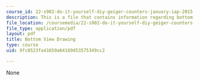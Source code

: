 ```yaml
---
course_id: 22-s902-do-it-yourself-diy-geiger-counters-january-iap-2015
description: This is a file that contains information regarding bottom view drawing.
file_location: /coursemedia/22-s902-do-it-yourself-diy-geiger-counters-january-iap-2015/9fc0523fa41659a64169d53575349cc2_MIT22_S902IAP15_casebtm.pdf
file_type: application/pdf
layout: pdf
title: Bottom View Drawing
type: course
uid: 9fc0523fa41659a64169d53575349cc2

---
```

None